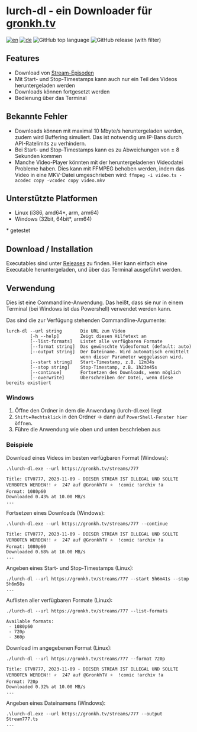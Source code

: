 # lurch-dl - ein Downloader für [gronkh.tv](https://gronkh.tv)

[![en](https://img.shields.io/badge/lang-en-red.svg)](./README.md)
[![de](https://img.shields.io/badge/lang-de-yellow.svg)](./README.de.md)
![GitHub top language](https://img.shields.io/github/languages/top/ChaoticByte/lurch-dl)
![GitHub release (with filter)](https://img.shields.io/github/v/release/ChaoticByte/lurch-dl)


## Features

- Download von [Stream-Episoden](https://gronkh.tv/streams/)
- Mit Start- und Stop-Timestamps kann auch nur ein Teil des Videos heruntergeladen werden
- Downloads können fortgesetzt werden
- Bedienung über das Terminal

## Bekannte Fehler

- Downloads können mit maximal 10 Mbyte/s heruntergeladen werden, zudem wird Buffering simuliert. Das ist notwendig um IP-Bans durch API-Ratelimits zu verhindern.
- Bei Start- und Stop-Timestamps kann es zu Abweichungen von ± 8 Sekunden kommen
- Manche Video-Player könnten mit der heruntergeladenen Videodatei Probleme haben. Dies kann mit FFMPEG behoben werden, indem das Video in eine MKV-Datei umgeschrieben wird: `ffmpeg -i video.ts -acodec copy -vcodec copy video.mkv`

## Unterstützte Platformen

- Linux (i386, amd64*, arm, arm64)
- Windows (32bit, 64bit*, arm64)

\* getestet

## Download / Installation

Executables sind unter [Releases](https://github.com/ChaoticByte/lurch-dl/releases) zu finden. Hier kann einfach eine Executable heruntergeladen, und über das Terminal ausgeführt werden.

## Verwendung

Dies ist eine Commandline-Anwendung. Das heißt, dass sie nur in einem Terminal (bei Windows ist das Powershell) verwendet werden kann.

Das sind die zur Verfügung stehenden Commandline-Argumente:

```
lurch-dl --url string       Die URL zum Video
         [-h --help]        Zeigt diesen Hilfetext an
         [--list-formats]   Listet alle verfügbaren Formate
         [--format string]  Das gewünschte Videoformat (default: auto)
         [--output string]  Der Dateiname. Wird automatisch ermittelt
                            wenn dieser Parameter weggelassen wird.
         [--start string]   Start-Timestamp, z.B. 12m34s
         [--stop string]    Stop-Timestamp, z.B. 1h23m45s
         [--continue]       Fortsetzen des Downloads, wenn möglich
         [--overwrite]      Überschreiben der Datei, wenn diese bereits existiert
```

### Windows

1. Öffne den Ordner in dem die Anwendung (lurch-dl.exe) liegt
2. `Shift`+`Rechtsklick` in den Ordner -> dann auf `PowerShell-Fenster hier öffnen`.
3. Führe die Anwendung wie oben und unten beschrieben aus

### Beispiele

Download eines Videos im besten verfügbaren Format (Windows):

```
.\lurch-dl.exe --url https://gronkh.tv/streams/777

Title: GTV0777, 2023-11-09 - DIESER STREAM IST ILLEGAL UND SOLLTE VERBOTEN WERDEN!! ⭐ ️ 247 auf @GronkhTV ⭐ ️ !comic !archiv !a
Format: 1080p60
Downloaded 0.43% at 10.00 MB/s
...
```

Fortsetzen eines Downloads (Windows):

```
.\lurch-dl.exe --url https://gronkh.tv/streams/777 --continue

Title: GTV0777, 2023-11-09 - DIESER STREAM IST ILLEGAL UND SOLLTE VERBOTEN WERDEN!! ⭐ ️ 247 auf @GronkhTV ⭐ ️ !comic !archiv !a
Format: 1080p60
Downloaded 0.68% at 10.00 MB/s
...
```

Angeben eines Start- und Stop-Timestamps (Linux):

```
./lurch-dl --url https://gronkh.tv/streams/777 --start 5h6m41s --stop 5h6m58s
...
```

Auflisten aller verfügbaren Formate (Linux):

```
./lurch-dl --url https://gronkh.tv/streams/777 --list-formats

Available formats:
 - 1080p60
 - 720p
 - 360p
```

Download im angegebenen Format (Linux):

```
./lurch-dl --url https://gronkh.tv/streams/777 --format 720p

Title: GTV0777, 2023-11-09 - DIESER STREAM IST ILLEGAL UND SOLLTE VERBOTEN WERDEN!! ⭐ ️ 247 auf @GronkhTV ⭐ ️ !comic !archiv !a
Format: 720p
Downloaded 0.32% at 10.00 MB/s
...
```

Angeben eines Dateinamens (Windows):

```
.\lurch-dl.exe --url https://gronkh.tv/streams/777 --output Stream777.ts
...
```

